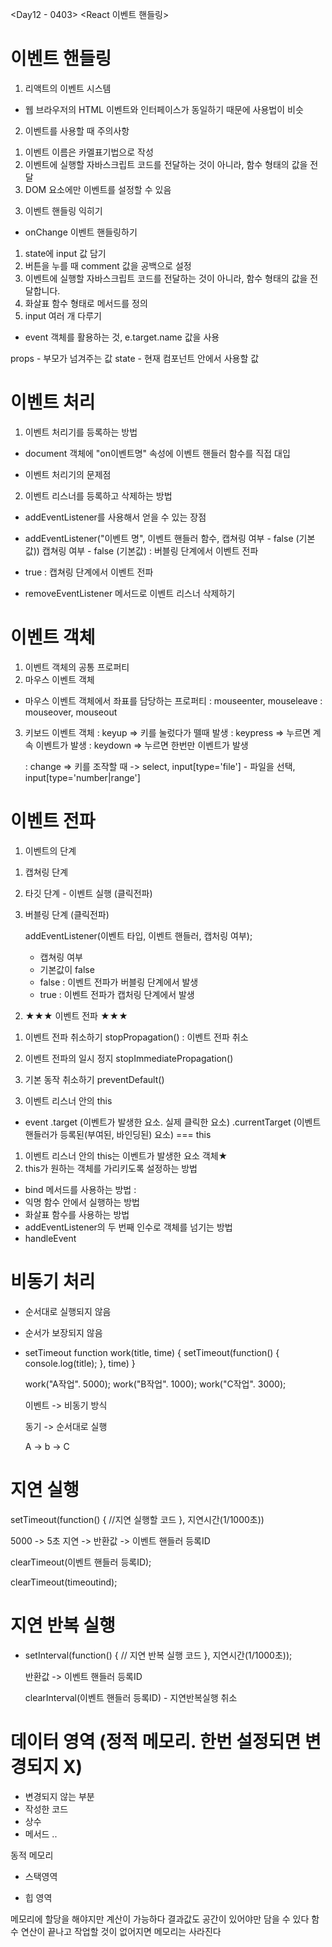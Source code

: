 <Day12 - 0403>
<React 이벤트 핸들링>

# 이벤트 핸들링

1. 리액트의 이벤트 시스템

- 웹 브라우저의 HTML 이벤트와 인터페이스가 동일하기 때문에 사용법이 비슷

2. 이벤트를 사용할 때 주의사항

1) 이벤트 이름은 카멜표기법으로 작성
2) 이벤트에 실행할 자바스크립트 코드를 전달하는 것이 아니라, 함수 형태의 값을 전달
3) DOM 요소에만 이벤트를 설정할 수 있음

3. 이벤트 핸들링 익히기

- onChange 이벤트 핸들링하기

1. state에 input 값 담기
2. 버튼을 누를 때 comment 값을 공백으로 설정
3. 이벤트에 실행할 자바스크립트 코드를 전달하는 것이 아니라, 함수 형태의 값을 전달합니다.
4. 화살표 함수 형태로 메서드를 정의
5. input 여러 개 다루기

- event 객체를 활용하는 것, e.target.name 값을 사용

props - 부모가 넘겨주는 값
state - 현재 컴포넌트 안에서 사용할 값

# 이벤트 처리

1. 이벤트 처리기를 등록하는 방법

- document 객체에 "on이벤트명" 속성에 이벤트 핸들러 함수를 직접 대입

- 이벤트 처리기의 문제점

2. 이벤트 리스너를 등록하고 삭제하는 방법

- addEventListener를 사용해서 얻을 수 있는 장점

- addEventListener("이벤트 명", 이벤트 핸들러 함수, 캡쳐링 여부 - false (기본값))
  캡쳐링 여부 - false (기본값) : 버블링 단계에서 이벤트 전파
- true : 캡쳐링 단계에서 이벤트 전파

- removeEventListener 메서드로 이벤트 리스너 삭제하기

# 이벤트 객체

1. 이벤트 객체의 공통 프로퍼티
2. 마우스 이벤트 객체

- 마우스 이벤트 객체에서 좌표를 담당하는 프로퍼티
  : mouseenter, mouseleave
  : mouseover, mouseout

3. 키보드 이벤트 객체
   : keyup => 키를 눌렀다가 뗄때 발생
   : keypress => 누르면 계속 이벤트가 발생
   : keydown => 누르면 한번만 이벤트가 발생

   : change => 키를 조작할 때
   -> select, input[type='file'] - 파일을 선택, input[type='number|range']

# 이벤트 전파

1. 이벤트의 단계

1) 캡쳐링 단계
2) 타깃 단계 - 이벤트 실행
   (클릭전파)
3) 버블링 단계
   (클릭전파)

   addEventListener(이벤트 타입, 이벤트 핸들러, 캡처링 여부);

   - 캡쳐링 여부

   * 기본값이 false
   * false : 이벤트 전파가 버블링 단계에서 발생
   * true : 이벤트 전파가 캡처링 단계에서 발생

2. ★★★ 이벤트 전파 ★★★

1) 이벤트 전파 취소하기
   stopPropagation() : 이벤트 전파 취소

2) 이벤트 전파의 일시 정지
   stopImmediatePropagation()

3) 기본 동작 취소하기
   preventDefault()

3. 이벤트 리스너 안의 this

- event
  .target (이벤트가 발생한 요소. 실제 클릭한 요소)
  .currentTarget (이벤트 핸들러가 등록된(부여된, 바인딩된) 요소) === this

1. 이벤트 리스너 안의 this는 이벤트가 발생한 요소 객체★
2. this가 원하는 객체를 가리키도록 설정하는 방법

- bind 메서드를 사용하는 방법
  :
- 익명 함수 안에서 실행하는 방법
- 화살표 함수를 사용하는 방법
- addEventListener의 두 번째 인수로 객체를 넘기는 방법
- handleEvent

# 비동기 처리

- 순서대로 실행되지 않음
- 순서가 보장되지 않음
- setTimeout
  function work(title, time) {
  setTimeout(function() {
  console.log(title);
  }, time)
  }

  work("A작업". 5000);
  work("B작업". 1000);
  work("C작업". 3000);

  이벤트 -> 비동기 방식

  동기 -> 순서대로 실행

  A -> b -> C

# 지연 실행

setTimeout(function() {
//지연 실행할 코드
}, 지연시간(1/1000초))

5000 -> 5초 지연
-> 반환값 -> 이벤트 핸들러 등록ID

clearTimeout(이벤트 핸들러 등록ID);

clearTimeout(timeoutind);

# 지연 반복 실행

- setInterval(function() {
  // 지연 반복 실행 코드
  }, 지연시간(1/1000초));

  반환값 -> 이벤트 핸들러 등록ID

  clearInterval(이벤트 핸들러 등록ID) - 지연반복실행 취소

# 데이터 영역 (정적 메모리. 한번 설정되면 변경되지 X)

- 변경되지 않는 부분
- 작성한 코드
- 상수
- 메서드 ..

동적 메모리

- 스택영역

- 힙 영역

메모리에 할당을 해야지만 계산이 가능하다
결과값도 공간이 있어야만 담을 수 있다
함수 연산이 끝나고 작업할 것이 없어지면 메모리는 사라진다
